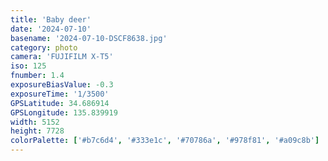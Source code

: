 ```yaml
---
title: 'Baby deer'
date: '2024-07-10'
basename: '2024-07-10-DSCF8638.jpg'
category: photo
camera: 'FUJIFILM X-T5'
iso: 125
fnumber: 1.4
exposureBiasValue: -0.3
exposureTime: '1/3500'
GPSLatitude: 34.686914
GPSLongitude: 135.839919
width: 5152
height: 7728
colorPalette: ['#b7c6d4', '#333e1c', '#70786a', '#978f81', '#a09c8b']
---
```

